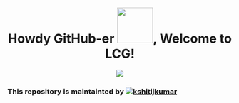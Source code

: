 <h1 align="center">Howdy GitHub-er <img src="https://i.pinimg.com/originals/8a/a4/59/8aa4595fb24b6ed585dddac4622b2445.gif" width="80">, Welcome to LCG!</h1>
<a href="https://lnctcodersgroup.github.io/">
<p align="center">
<img src="https://lnctcodersgroup.github.io/assets/img/logo.png"/>
</p></a>

### This repository is maintainted by <a href="https:www.linkedin.com/in/kshitij-kumar-0ba2821a3/" target="blank"><img src="https://img.shields.io/badge/-Gantavya Malviya-blue?style=flat-square&logo=Linkedin&logoColor=white&link=https://www.linkedin.com/in/kshitij-kumar-0ba2821a3/" alt="kshitijkumar"/></a>
